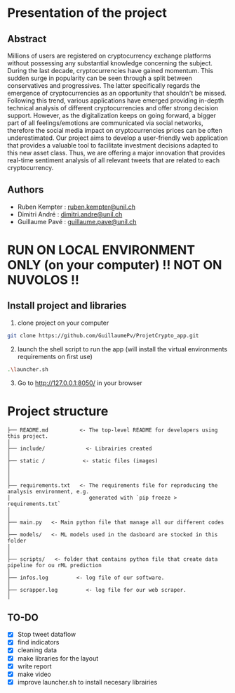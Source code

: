 # Presentation of the project

## Abstract

Millions of users are registered on cryptocurrency exchange platforms without possessing any substantial knowledge concerning the subject. During the last decade, cryptocurrencies have gained momentum. This sudden surge in popularity can be seen through a split between conservatives and progressives. The latter specifically regards the emergence of cryptocurrencies as an opportunity that shouldn't be missed. Following this trend, various applications have emerged providing in-depth technical analysis of different cryptocurrencies and offer strong decision support. However, as the digitalization keeps on going forward, a bigger part of all feelings/emotions are communicated via social networks, therefore the social media impact on cryptocurrencies prices can be often underestimated. Our project aims to develop a user-friendly web application that provides a valuable tool to facilitate investment decisions adapted to this new asset class. Thus, we are offering a major innovation that provides real-time sentiment analysis of all relevant tweets that are related to each cryptocurrency.

## Authors

* Ruben Kempter : ruben.kempter@unil.ch
* Dimitri André : dimitri.andre@unil.ch
* Guillaume Pavé : guillaume.pave@unil.ch

# RUN ON LOCAL ENVIRONMENT ONLY (on your computer) !! NOT ON NUVOLOS !!

## Install project and libraries

1) clone project on your computer

```bash
git clone https://github.com/GuillaumePv/ProjetCrypto_app.git
```
2) launch the shell script to run the app (will install the virtual environments requirements on first use)

```bash
.\launcher.sh
```

3) Go to http://127.0.0.1:8050/ in your browser


# Project structure

```
├── README.md          <- The top-level README for developers using this project.
│
├── include/             <- Librairies created
│
├── static /            <- static files (images)                     
│
│
│
├── requirements.txt   <- The requirements file for reproducing the analysis environment, e.g.
│                         generated with `pip freeze > requirements.txt`
│   
│   
├── main.py   <- Main python file that manage all our different codes
│
├── models/   <- ML models used in the dasboard are stocked in this folder
│
│
├── scripts/   <- folder that contains python file that create data pipeline for ou rML prediction
│
├── infos.log         <- log file of our software.
│
├── scrapper.log         <- log file for our web scraper.
│
```

## TO-DO

- [x] Stop tweet dataflow
- [x] find indicators
- [x] cleaning data
- [x] make libraries for the layout
- [x] write report
- [x] make video
- [x] improve launcher.sh to install necesary librairies
